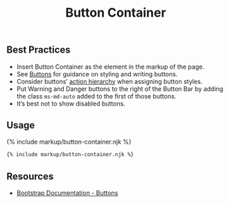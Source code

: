 ﻿---
title: Button Container
summary: The Button Container collects a series of related buttons at bottom of page.
tags: button container
layout: guide
eleventyNavigation:
  key: Button Container
  parent: Components
  order: 70
  excerpt: The Button Container collects a series of related buttons at bottom of page.
  img: /img/illustrations/illus-button-container.svg
---
## Best Practices

- Insert Button Container as the element in the markup of the page.
- See [Buttons](/components/buttons) for guidance on styling and writing buttons.
- Consider buttons’ [action hierarchy](/components/buttons) when assigning button styles.
- Put Warning and Danger buttons to the right of the Button Bar by adding the class `ms-md-auto` added to the first of those buttons.
- It’s best not to show disabled buttons.

## Usage

{% include markup/button-container.njk %}

``` html
{% include markup/button-container.njk %}
```
## Resources
* <a href="https://getbootstrap.com/docs/5.1/components/buttons/" target="_blank">Bootstrap Documentation - Buttons</a>
